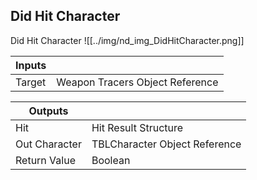 ## Did Hit Character
Did Hit Character
![[../img/nd_img_DidHitCharacter.png]]

|Inputs||
|--|--|
| Target | Weapon Tracers Object Reference |

|Outputs||
|--|--|
| Hit | Hit Result Structure |
| Out Character | TBLCharacter Object Reference |
| Return Value | Boolean |
